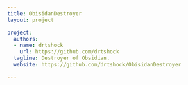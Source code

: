 ```yaml
---
title: ObisidanDestroyer
layout: project

project:
  authors:
  - name: drtshock
    url: https://github.com/drtshock
  tagline: Destroyer of Obsidian.
  website: https://github.com/drtshock/ObisidanDestroyer

---
```

